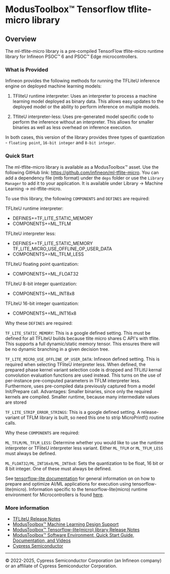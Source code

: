 # ModusToolbox™ Tensorflow tflite-micro library

## Overview

The ml-tflite-micro library is a pre-compiled TensorFlow tflite-micro runtime library for Infineon PSOC™ 6 and PSOC™ Edge microcontrollers.

### What is Provided

Infineon provides the following methods for running the TFLiteU inference engine on deployed machine learning models:

1. TFliteU runtime interpreter: Uses an interpreter to process a machine learning model deployed as binary data. This allows easy updates to the deployed model or the ability to perform inference on multiple models.

2. TfliteU interpreter-less: Uses pre-generated model specific code to perform the inference without an interpreter. This allows for smaller binaries as well as less overhead on inference execution.

In both cases, this version of the library provides three types of quantization - `floating point`, `16-bit integer` and `8-bit integer`.

### Quick Start

The ml-tflite-micro library is available as a ModusToolbox™ asset. Use the following GitHub link: https://github.com/infineon/ml-tflite-micro.
You can add a dependency file (mtb format) under the `deps` folder or use the `Library Manager` to add it to your application. It is available under Library -> Machine Learning -> ml-tflite-micro.

To use this library, the following `COMPONENTS` and `DEFINES` are required:

TFLiteU runtime interpreter:
- DEFINES+=TF_LITE_STATIC_MEMORY
- COMPONENTS+=ML_TFLM

TFLiteU interpreter less:
- DEFINES+=TF_LITE_STATIC_MEMORY TF_LITE_MICRO_USE_OFFLINE_OP_USER_DATA
- COMPONENTS+=ML_TFLM_LESS

TFLiteU floating point quantization:
- COMPONENTS+=ML_FLOAT32

TFLiteU 8-bit integer quantization:
- COMPONENTS+=ML_INT8x8

TFLiteU 16-bit integer quantization:
- COMPONENTS+=ML_INT16x8

Why these `DEFINES` are required:

`TF_LITE_STATIC_MEMORY`:
This is a google defined setting. This must be defined for all TFLiteU builds because tlite micro shares C API's with tflite. This supports a full dynamic/static memory tensor. This ensures there will be no dynamic branching in a given decision tree.

`TF_LITE_MICRO_USE_OFFLINE_OP_USER_DATA`:
Infineon defined setting. This is required when selecting TFliteU interpreter less. When defined, the prepared phase kernel variant selection code is dropped and TFLitU kernal convolution evaluation functions are used instead. This turns on the use of per-instance pre-computed parameters in TFLM interpreter less. Furthermore, uses pre-compiled data previously captured from a model Init/Prepare call.
Advantages: Smaller binaries, since only the required kernels are compiled. Smaller runtime, because many intermediate values are stored

`TF_LITE_STRIP_ERROR_STRINGS`:
This is a google defined setting. A release-variant of TFLM library is built, so need this one to strip MicroPrintf() routine calls.

Why these `COMPONENTS` are required:

`ML_TFLM/ML_TFLM_LESS`:
Determine whether you would like to use the runtime interpreter or TFliteU interpreter less variant. Either `ML_TFLM` or `ML_TFLM_LESS` must always be defined.

`ML_FLOAT32/ML_INT16x8/ML_INT8x8`:
Sets the quantization to be float, 16 bit or 8 bit integer. One of these must always be defined.

See [tensorflow-lite documentation](https://www.tensorflow.org/lite) for general information on on how to prepare and optimize AI/ML applications for execution using tensorflow-lite(micro). Information specific to the tensorflow-lite(micro) runtime environment for Microcontrollers is found [here](https://www.tensorflow.org/lite/microcontrollers).

### More information

* [TFLiteU Release Notes](./RELEASE.md)
* [ModusToolbox™ Machine Learning Design Support](https://www.infineon.com/cms/en/design-support/tools/sdk/modustoolbox-software/modustoolbox-machine-learning/)
* [ModusToolbox™ Tensorflow-lite(micro) library Release Notes](./RELEASE.md)
* [ModusToolbox™ Software Environment, Quick Start Guide, Documentation, and Videos](https://www.cypress.com/products/modustoolbox-software-environment)
* [Cypress Semiconductor](http://www.cypress.com)

---
© 2022-2025, Cypress Semiconductor Corporation (an Infineon company) or an affiliate of Cypress Semiconductor Corporation.


